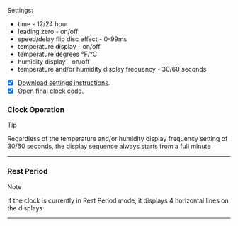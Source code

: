 Settings:
- time - 12/24 hour
- leading zero - on/off
- speed/delay flip disc effect - 0-99ms
- temperature display - on/off
- temperature degrees °F/°C
- humidity display - on/off
- temperature and/or humidity display frequency - 30/60 seconds

- [x] [Download settings instructions](https://bit.ly/4x7SEG-CLOCK-SET).
- [x] [Open final clock code](https://github.com/marcinsaj/Flipo-Clock-4x7-Segment-Flip-Disc-Display/blob/main/examples/11-Final-Clock-Code.ino).

### Clock Operation
> [!TIP]  
> Regardless of the temperature and/or humidity display frequency setting of 30/60 seconds, the display sequence always starts from a full minute
---

### Rest Period
> [!NOTE]  
> If the clock is currently in Rest Period mode, it displays 4 horizontal lines on the displays
---
